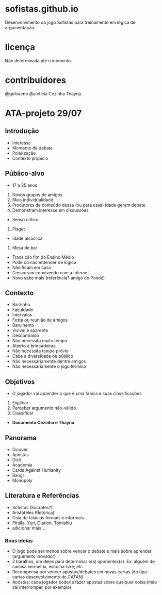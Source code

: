 # sofistas.github.io
Desenvolvimento do jogo Sofistas para treinamento em lógica de argumentação.

# licença
Não determinada até o momento.

# contribuidores
@guibueno
@aleticia
Cezinha
Thayná

# ATA-projeto 29/07

## Introdução

* Interesse
* Momento de debate
* Polarização
* Contexto propício

## Público-alvo

* 17 a 25 anos
1. Novos grupos de amigos
2. Mais individualidade
3. Produtores de conteúdo dessa (ou para essa) idade geram debate
4. Demonstram interesse em discussões
* Senso crítico
1. Piaget
* Idade alcoólica
1. Mesa de bar
* Transição fim do Ensino Médio
* Pode ou não entender de lógica
* Não ficam em casa
* Cresceram convivendo com a Internet
* Novo sabe mais (referência? amigo do Pondé)

## Contexto

* Barzinho
* Faculdade
* Intervalos
* Festa ou reunião de amigos
* Barulhento
* Visível e aparente
* Descontraído
* Não necessita muito tempo
* Aberto à brincadeiras
* Não necessita tempo prévio
* Cabe a diversidade de público
* Não necessariamente dentre amigos
* Não necessariamente o jogo termina

## Objetivos

* O jogador vai aprender o que é uma faácia e suas classificações
1. Explicar
2. Perceber argumento não-válido
3. Classificar
* **Documento Cezinha e Thayná**

## Panorama

* Dicover
* Apostas
* Dixit
* Academia
* Cards Against Humanity
* Bang!
* Monopoly

## Literatura e Referências

* Sofistas (Sócrates?)
* Aristóteles (Retórica)
* Guia de falácias formais e informais
* Pirulla, Yuri, Clarion, Tomishiu
* adicionar mais...


### Boas ideias

* O jogo pode ser menos sobre vencer o debate e mais sobre aprender (argumento inovador)
* 2 baralhos, um deles para determinar o(s) oponentes(s). Ex: alguém de camisa vermelha, escolha livre, etc.
* Recompensa por vencer apostas/debates em novas cartas (do tipo cartas desenvolvimento do CATAN)
* Apostas: cada jogador poderia fazer apostas sobre qualquer coisa (mãe vai interromper, por exemplo)